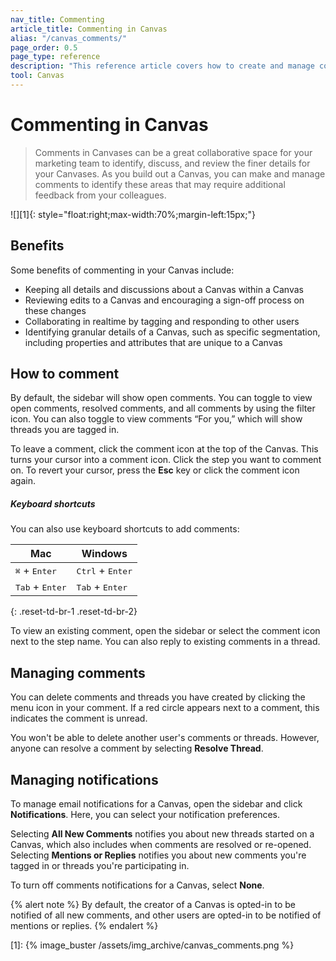 ```yaml
---
nav_title: Commenting
article_title: Commenting in Canvas
alias: "/canvas_comments/"
page_order: 0.5
page_type: reference
description: "This reference article covers how to create and manage comments in your Canvases."
tool: Canvas
---
```


# Commenting in Canvas

> Comments in Canvases can be a great collaborative space for your marketing team to identify, discuss, and review the finer details for your Canvases. As you build out a Canvas, you can make and manage comments to identify these areas that may require additional feedback from your colleagues.

![][1]{: style="float:right;max-width:70%;margin-left:15px;"}

## Benefits

Some benefits of commenting in your Canvas include:
- Keeping all details and discussions about a Canvas within a Canvas
- Reviewing edits to a Canvas and encouraging a sign-off process on these changes
- Collaborating in realtime by tagging and responding to other users 
- Identifying granular details of a Canvas, such as specific segmentation, including properties and attributes that are unique to a Canvas

## How to comment

By default, the sidebar will show open comments. You can toggle to view open comments, resolved comments, and all comments by using the <i class="fa-solid fa-sliders"></i> filter icon. You can also toggle to view comments “For you,” which will show threads you are tagged in.

To leave a comment, click the <i class="fas fa-comment"></i> comment icon at the top of the Canvas. This turns your cursor into a comment icon. Click the step you want to comment on. To revert your cursor, press the **Esc** key or click the comment icon again. 

##### Keyboard shortcuts

You can also use keyboard shortcuts to add comments:

| Mac | Windows |
| --- | --- |
| <kbd>⌘</kbd> + <kbd>Enter</kbd> | <kbd>Ctrl</kbd> + <kbd>Enter</kbd>|
| <kbd>Tab</kbd> + <kbd>Enter</kbd> | <kbd>Tab</kbd> + <kbd>Enter</kbd> |
{: .reset-td-br-1 .reset-td-br-2}

To view an existing comment, open the sidebar or select the <i class="fas fa-comment"></i> comment icon next to the step name. You can also reply to existing comments in a thread. 

## Managing comments

You can delete comments and threads you have created by clicking the <i class="fa-solid fa-ellipsis-vertical"></i> menu icon in your comment. If a red circle appears next to a comment, this indicates the comment is unread.

You won't be able to delete another user's comments or threads. However, anyone can resolve a comment by selecting **Resolve Thread**.

## Managing notifications

To manage email notifications for a Canvas, open the sidebar and click <i class="fa-solid fa-bell"></i> **Notifications**. Here, you can select your notification preferences.

Selecting **All New Comments** notifies you about new threads started on a Canvas, which also includes when comments are resolved or re-opened. Selecting **Mentions or Replies** notifies you about new comments you're tagged in or threads you're participating in.

To turn off comments notifications for a Canvas, select **None**. 

{% alert note %}
By default, the creator of a Canvas is opted-in to be notified of all new comments, and other users are opted-in to be notified of mentions or replies.
{% endalert %}


[1]: {% image_buster /assets/img_archive/canvas_comments.png %}
